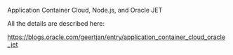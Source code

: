 Application Container Cloud, Node.js, and Oracle JET

All the details are described here:

https://blogs.oracle.com/geertjan/entry/application_container_cloud_oracle_jet